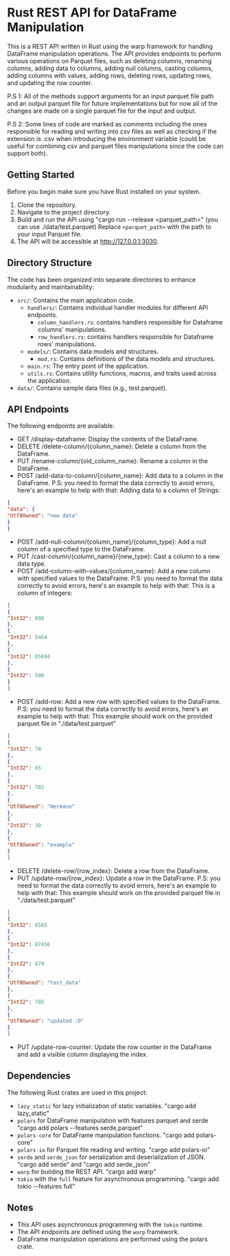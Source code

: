 # Rust REST API for DataFrame Manipulation

This is a REST API written in Rust using the warp framework for handling DataFrame manipulation operations. The API provides endpoints to perform various operations on Parquet files, such as deleting columns, renaming columns, adding data to columns, adding null columns, casting columns, adding columns with values, adding rows, deleting rows, updating rows, and updating the row counter.

P.S 1: All of the methods support arguments for an input parquet file path and an output parquet file for future implementations but for now all of the changes are made on a single parquet file for the input and output. 

P.S 2: Some lines of code are marked as comments including the ones responsible for reading and writing into csv files as well as checking if the extension is .csv when introducing the environment variable (could be useful for combining csv and parquet files manipulations since the code can support both).

## Getting Started

Before you begin make sure you have Rust installed on your system.

1. Clone the repository.
2. Navigate to the project directory.
3. Build and run the API using "cargo run --release <parquet_path>" (you can use ./data/test.parquet)
   Replace `<parquet_path>` with the path to your input Parquet file.
4. The API will be accessible at http://127.0.0.1:3030.

## Directory Structure

The code has been organized into separate directories to enhance modularity and maintainability:

- `src/`: Contains the main application code.
  - `handlers/`: Contains individual handler modules for different API endpoints.
    - `column_handlers.rs`: contains handlers responsible for Dataframe columns' manipulations.
    - `row_handlers.rs`: contains handlers responsible for Dataframe rows' manipulations.
  - `models/`: Contains data models and structures.
    - `mod.rs`: Contains definitions of the data models and structures.
  - `main.rs`: The entry point of the application.
  - `utils.rs`: Contains utility functions, macros, and traits used across the application.
- `data/`: Contains sample data files (e.g., test.parquet).

## API Endpoints

The following endpoints are available:

- GET /display-dataframe: Display the contents of the DataFrame.
- DELETE /delete-column/{column_name}: Delete a column from the DataFrame.
- PUT /rename-column/{old_column_name}: Rename a column in the DataFrame.
- POST /add-data-to-column/{column_name}: Add data to a column in the DataFrame.
  P.S: you need to format the data correctly to avoid errors, here's an example to help with that:
  Adding data to a column of Strings:
```json
{
"data": {
"Utf8Owned": "new data"
}
}
```
- POST /add-null-column/{column_name}/{column_type}: Add a null column of a specified type to the DataFrame.
- PUT /cast-column/{column_name}/{new_type}: Cast a column to a new data type.
- POST /add-column-with-values/{column_name}: Add a new column with specified values to the DataFrame.
P.S: you need to format the data correctly to avoid errors, here's an example to help with that:
This is a column of integers:
```json
[
{
"Int32": 898
},
{
"Int32": 5464
},
{
"Int32": 85694
},
{
"Int32": 500
}
]
```
- POST /add-row: Add a new row with specified values to the DataFrame.
P.S: you need to format the data correctly to avoid errors, here's an example to help with that:
This example should work on the provided parquet file in "./data/test.parquet"
```json
[
{
"Int32": 78
},
{
"Int32": 65
},
{
"Int32": 782
},
{
"Utf8Owned": "Hermano"
},
{
"Int32": 30
},
{
"Utf8Owned": "example"
}
]
```
- DELETE /delete-row/{row_index}: Delete a row from the DataFrame.
- PUT /update-row/{row_index}: Update a row in the DataFrame.
P.S: you need to format the data correctly to avoid errors, here's an example to help with that:
This example should work on the provided parquet file in "./data/test.parquet"
```json
[
{
"Int32": 8585
},
{
"Int32": 87456
},
{
"Int32": 879
},
{
"Utf8Owned": "test_data"
},
{
"Int32": 785
},
{
"Utf8Owned": "updated :D"
}
]
```
- PUT /update-row-counter: Update the row counter in the DataFrame and add a visible column displaying the index.

## Dependencies

The following Rust crates are used in this project:

- `lazy_static` for lazy initialization of static variables. "cargo add lazy_static"
- `polars` for DataFrame manipulation with features parquet and serde "cargo add polars --features serde,parquet"
- `polars-core` for DataFrame manipulation functions. "cargo add polars-core"
- `polars-io` for Parquet file reading and writing. "cargo add polars-io"
- `serde` and `serde_json` for serialization and deserialization of JSON. "cargo add serde" and "cargo add serde_json"
- `warp` for building the REST API. "cargo add warp"
- `tokio` with the `full` feature for asynchronous programming. "cargo add tokio --features full"

## Notes

- This API uses asynchronous programming with the `tokio` runtime.
- The API endpoints are defined using the `warp` framework.
- DataFrame manipulation operations are performed using the polars crate.
